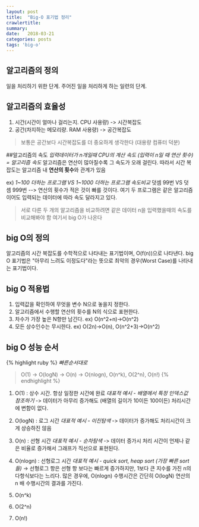 ```yaml
---
layout: post
title:  "Big-O 표기법 정리"
crawlertitle:
summary: 
date:   2018-03-21
categories: posts
tags: 'big-o'
---
```


## 알고리즘의 정의
일을 처리하기 위한 단계. 주어진 일을 처리하게 하는 일련의 단계.


## 알고리즘의 효율성
1. 시간(시간이 얼마나 걸리는지. CPU 사용량) -> 시간복잡도
2. 공간(차지하는 메모리량. RAM 사용량) -> 공간복잡도
>보통은 공간보다 시간복잡도를 더 중요하게 생각한다 (대용량 컴퓨터 덕분)


##알고리즘의 속도
*입력데이터가 n개일때 CPU의 계산 속도 (입력이 n일 때 연산 횟수) = 알고리즘 속도*
알고리즘은 연산이 많아질수록 그 속도가 오래 걸린다. 
따라서 시간 복잡도는 알고리즘 내 **연산의 횟수**와 관계가 있음

ex)
*1~100 더하는 프로그램 VS 1~1000 더하는 프로그램 속도비교*
덧셈 99번 VS 덧셈 999번
--> 연산의 횟수가 적은 것이 빠를 것이다. 여기 두 프로그램은 같은 알고리즘이어도 입력되는 데이터에 따라 속도 달라지고 있다.

>서로 다른 두 개의 알고리즘을 비교하려면 같은 데이터 n을 입력했을때의 속도를 비교해봐야 함
>여기서 big O가 나온다


## big O의 정의
알고리즘의 시간 복잡도를 수학적으로 나타내는 표기법이며, O(f(n))으로 나타낸다.
big O 표기법은 "아무리 느려도 이정도다"라는 뜻으로 최악의 경우(Worst Case)를 나타내는 표기법이다.


## big O 적용법
1. 입력값을 확인하여 무엇을 변수 N으로 놓을지 정한다.
2. 알고리즘에서 수행할 연산의 횟수를 N의 식으로 표현한다.
3. 차수가 가장 높은 N항만 남긴다. ex) O(n^2+n)->O(n^2)
4. 모든 상수인수는 무시한다. ex) O(2n)->O(n), O(n^2+3)->O(n^2)


## big O 성능 순서

{% highlight ruby %}
*빠른순서대로*
>O(1) -> O(logN) -> O(n) -> O(nlogn), O(n^k), O(2^n), O(n!)
{% endhighlight %}


1. O(1) : 상수 시간. 항상 일정한 시간에 완료
*대표적 예시 - 배열에서 특정 인덱스값 참조하기*
-> 데이터가 아무리 증가해도 (배열의 길이가 10이든 100이든) 처리시간에 변함이 없다.

2. O(logN) : 로그 시간 
*대표적 예시 - 이진탐색*
-> 데이터가 증가해도 처리시간이 크게 상승하진 않음

3. O(n) : 선형 시간
*대표적 예시 - 순차탐색*
-> 데이터 증가시 처리 시간이 언제나 같은 비율로 증가해서 그래프가 직선으로 표현된다.

4. O(nlogn) : 선형로그 시간
*대표적 예시 - quick sort, heap sort (가장 빠른 sort들)*
-> 선형로그 항은 선형 항 보다는 빠르게 증가하지만, 1보다 큰 지수를 가진 n의 다항식보다는 느리다. 많은 경우에, O(nlogn) 수행시간은 간단히 O(logN) 연산의 n 배 수행시간의 결과를 가진다.

5. O(n^k)
6. O(2^n)
7. O(n!)
